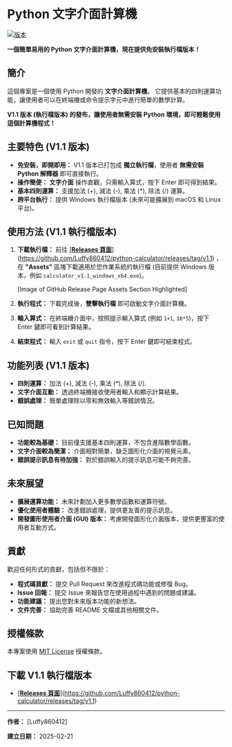 # Python 文字介面計算機

[![版本](https://img.shields.io/badge/版本-V1.1-blue.svg)](https://github.com/Luffy860412/python-calculator/releases/tag/v1.1)

**一個簡單易用的 Python 文字介面計算機，現在提供免安裝執行檔版本！**

## 簡介

這個專案是一個使用 Python 開發的 **文字介面計算機**。 它提供基本的四則運算功能，讓使用者可以在終端機或命令提示字元中進行簡單的數學計算。

**V1.1 版本 (執行檔版本) 的發布，讓使用者無需安裝 Python 環境，即可輕鬆使用這個計算機程式！**

## 主要特色 (V1.1 版本)

*   **免安裝，即開即用：**  V1.1 版本已打包成 **獨立執行檔**，使用者 **無需安裝 Python 解釋器** 即可直接執行。
*   **操作簡便：**  **文字介面** 操作直觀，只需輸入算式，按下 Enter 即可得到結果。
*   **基本四則運算：**  支援加法 (+), 減法 (-), 乘法 (*), 除法 (/) 運算。
*   **跨平台執行：**  提供 Windows 執行檔版本 (未來可能擴展到 macOS 和 Linux 平台)。

## 使用方法 (V1.1 執行檔版本)

1.  **下載執行檔：**  前往 [**[Releases 頁面](https://github.com/Luffy860412/python-calculator/releases/tag/v1.1)**](https://github.com/Luffy860412/python-calculator/releases/tag/v1.1)  ，在 **"Assets"** 區塊下載適用於您作業系統的執行檔 (目前提供 Windows 版本，例如 `calculator_v1.1_windows_x64.exe`)。

    [Image of GitHub Release Page Assets Section Highlighted]

2.  **執行程式：**  下載完成後，**雙擊執行檔** 即可啟動文字介面計算機。

3.  **輸入算式：**  在終端機介面中，按照提示輸入算式 (例如 `1+1`, `10*5`)，按下 Enter 鍵即可看到計算結果。

4.  **結束程式：**  輸入 `exit` 或 `quit` 指令，按下 Enter 鍵即可結束程式。

## 功能列表 (V1.1 版本)

*   **四則運算：** 加法 (+), 減法 (-), 乘法 (*), 除法 (/).
*   **文字介面互動：**  透過終端機接收使用者輸入和顯示計算結果。
*   **錯誤處理：**  簡單處理除以零和無效輸入等錯誤情況。

## 已知問題

*   **功能較為基礎：**  目前僅支援基本四則運算，不包含進階數學函數。
*   **文字介面較為簡潔：**  介面相對簡單，缺乏圖形化介面的視覺元素。
*   **錯誤提示訊息有待加強：**  對於錯誤輸入的提示訊息可能不夠完善。

## 未來展望

*   **擴展運算功能：**  未來計劃加入更多數學函數和運算符號。
*   **優化使用者體驗：**  改進錯誤處理，提供更友善的提示訊息。
*   **開發圖形使用者介面 (GUI) 版本：**  考慮開發圖形化介面版本，提供更豐富的使用者互動方式。

## 貢獻

歡迎任何形式的貢獻，包括但不限於：

*   **程式碼貢獻：**  提交 Pull Request 來改進程式碼功能或修復 Bug。
*   **Issue 回報：**  提交 Issue 來報告您在使用過程中遇到的問題或建議。
*   **功能建議：**  提出您對未來版本功能的新想法。
*   **文件完善：**  協助完善 README 文檔或其他相關文件。

## 授權條款

本專案使用 [MIT License](LICENSE) 授權條款。

## 下載 V1.1 執行檔版本

*   [**[Releases 頁面](https://github.com/Luffy860412/python-calculator/releases/tag/v1.1)**](https://github.com/Luffy860412/python-calculator/releases/tag/v1.1)

---

**作者：** [Luffy860412]

**建立日期：** 2025-02-21